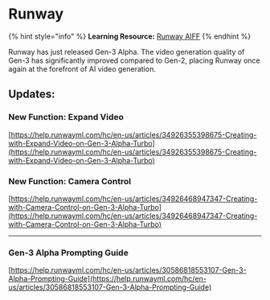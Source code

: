 # Runway

{% hint style="info" %}
**Learning Resource:** [Runway AIFF](runway-aiff.md)
{% endhint %}

Runway has just released Gen-3 Alpha. The video generation quality of Gen-3 has significantly improved compared to Gen-2, placing Runway once again at the forefront of AI video generation.

## Updates:

### New Function: Expand Video

[https://help.runwayml.com/hc/en-us/articles/34926355398675-Creating-with-Expand-Video-on-Gen-3-Alpha-Turbo](https://help.runwayml.com/hc/en-us/articles/34926355398675-Creating-with-Expand-Video-on-Gen-3-Alpha-Turbo)

### New Function: Camera Control

[https://help.runwayml.com/hc/en-us/articles/34926468947347-Creating-with-Camera-Control-on-Gen-3-Alpha-Turbo](https://help.runwayml.com/hc/en-us/articles/34926468947347-Creating-with-Camera-Control-on-Gen-3-Alpha-Turbo)



***

### Gen-3 Alpha Prompting Guide

[https://help.runwayml.com/hc/en-us/articles/30586818553107-Gen-3-Alpha-Prompting-Guide](https://help.runwayml.com/hc/en-us/articles/30586818553107-Gen-3-Alpha-Prompting-Guide)



